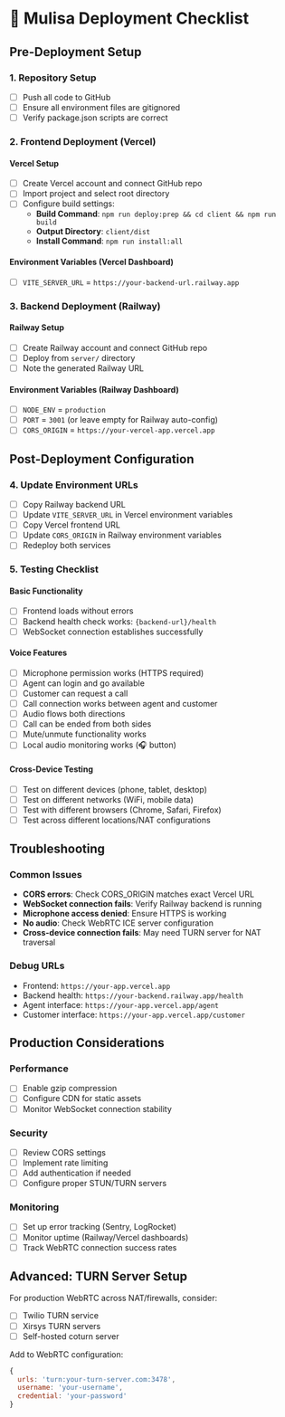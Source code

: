 # 🚀 Mulisa Deployment Checklist

## Pre-Deployment Setup

### 1. Repository Setup
- [ ] Push all code to GitHub
- [ ] Ensure all environment files are gitignored
- [ ] Verify package.json scripts are correct

### 2. Frontend Deployment (Vercel)

#### Vercel Setup
- [ ] Create Vercel account and connect GitHub repo
- [ ] Import project and select root directory
- [ ] Configure build settings:
  - **Build Command**: `npm run deploy:prep && cd client && npm run build`
  - **Output Directory**: `client/dist`
  - **Install Command**: `npm run install:all`

#### Environment Variables (Vercel Dashboard)
- [ ] `VITE_SERVER_URL` = `https://your-backend-url.railway.app`

### 3. Backend Deployment (Railway)

#### Railway Setup
- [ ] Create Railway account and connect GitHub repo
- [ ] Deploy from `server/` directory
- [ ] Note the generated Railway URL

#### Environment Variables (Railway Dashboard)
- [ ] `NODE_ENV` = `production`
- [ ] `PORT` = `3001` (or leave empty for Railway auto-config)
- [ ] `CORS_ORIGIN` = `https://your-vercel-app.vercel.app`

## Post-Deployment Configuration

### 4. Update Environment URLs
- [ ] Copy Railway backend URL
- [ ] Update `VITE_SERVER_URL` in Vercel environment variables
- [ ] Copy Vercel frontend URL
- [ ] Update `CORS_ORIGIN` in Railway environment variables
- [ ] Redeploy both services

### 5. Testing Checklist

#### Basic Functionality
- [ ] Frontend loads without errors
- [ ] Backend health check works: `{backend-url}/health`
- [ ] WebSocket connection establishes successfully

#### Voice Features
- [ ] Microphone permission works (HTTPS required)
- [ ] Agent can login and go available
- [ ] Customer can request a call
- [ ] Call connection works between agent and customer
- [ ] Audio flows both directions
- [ ] Call can be ended from both sides
- [ ] Mute/unmute functionality works
- [ ] Local audio monitoring works (🎧 button)

#### Cross-Device Testing
- [ ] Test on different devices (phone, tablet, desktop)
- [ ] Test on different networks (WiFi, mobile data)
- [ ] Test with different browsers (Chrome, Safari, Firefox)
- [ ] Test across different locations/NAT configurations

## Troubleshooting

### Common Issues
- **CORS errors**: Check CORS_ORIGIN matches exact Vercel URL
- **WebSocket connection fails**: Verify Railway backend is running
- **Microphone access denied**: Ensure HTTPS is working
- **No audio**: Check WebRTC ICE server configuration
- **Cross-device connection fails**: May need TURN server for NAT traversal

### Debug URLs
- Frontend: `https://your-app.vercel.app`
- Backend health: `https://your-backend.railway.app/health`
- Agent interface: `https://your-app.vercel.app/agent`
- Customer interface: `https://your-app.vercel.app/customer`

## Production Considerations

### Performance
- [ ] Enable gzip compression
- [ ] Configure CDN for static assets
- [ ] Monitor WebSocket connection stability

### Security
- [ ] Review CORS settings
- [ ] Implement rate limiting
- [ ] Add authentication if needed
- [ ] Configure proper STUN/TURN servers

### Monitoring
- [ ] Set up error tracking (Sentry, LogRocket)
- [ ] Monitor uptime (Railway/Vercel dashboards)
- [ ] Track WebRTC connection success rates

## Advanced: TURN Server Setup

For production WebRTC across NAT/firewalls, consider:
- [ ] Twilio TURN service
- [ ] Xirsys TURN servers
- [ ] Self-hosted coturn server

Add to WebRTC configuration:
```javascript
{
  urls: 'turn:your-turn-server.com:3478',
  username: 'your-username',
  credential: 'your-password'
}
```
